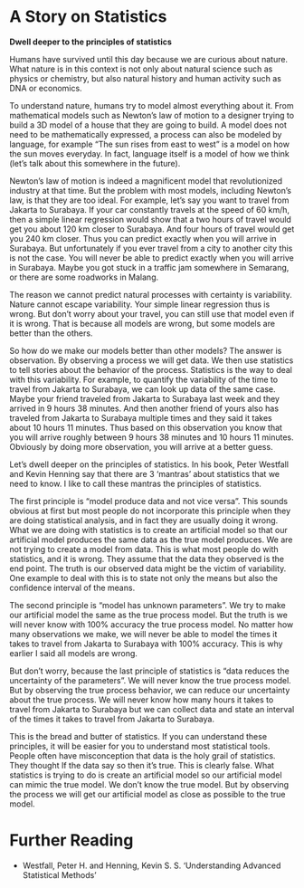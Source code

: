 
# A Story on Statistics

**Dwell deeper to the principles of statistics**

Humans have survived until this day because we are curious about nature. What nature is in this context is not only about natural science such as physics or chemistry, but also natural history and human activity such as DNA or economics.

To understand nature, humans try to model almost everything about it. From mathematical models such as Newton’s law of motion to a designer trying to build a 3D model of a house that they are going to build. A model does not need to be mathematically expressed, a process can also be modeled by language, for example “The sun rises from east to west” is a model on how the sun moves everyday. In fact, language itself is a model of how we think (let’s talk about this somewhere in the future).

Newton’s law of motion is indeed a magnificent model that revolutionized industry at that time. But the problem with most models, including Newton’s law, is that they are too ideal. For example, let’s say you want to travel from Jakarta to Surabaya. If your car constantly travels at the speed of 60 km/h, then a simple linear regression would show that a two hours of travel would get you about 120 km closer to Surabaya. And four hours of travel would get you 240 km closer. Thus you can predict exactly when you will arrive in Surabaya. But unfortunately if you ever travel from a city to another city this is not the case. You will never be able to predict exactly when you will arrive in Surabaya. Maybe you got stuck in a traffic jam somewhere in Semarang, or there are some roadworks in Malang.

The reason we cannot predict natural processes with certainty is variability. Nature cannot escape variability. Your simple linear regression thus is wrong. But don’t worry about your travel, you can still use that model even if it is wrong. That is because all models are wrong, but some models are better than the others.

So how do we make our models better than other models? The answer is observation. By observing a process we will get data. We then use statistics to tell stories about the behavior of the process. Statistics is the way to deal with this variability. For example, to quantify the variability of the time to travel from Jakarta to Surabaya, we can look up data of the same case. Maybe your friend traveled from Jakarta to Surabaya last week and they arrived in 9 hours 38 minutes. And then another friend of yours also has traveled from Jakarta to Surabaya multiple times and they said it takes about 10 hours 11 minutes. Thus based on this observation you know that you will arrive roughly between 9 hours 38 minutes and 10 hours 11 minutes. Obviously by doing more observation, you will arrive at a better guess.

Let’s dwell deeper on the principles of statistics. In his book, Peter Westfall and Kevin Henning say that there are 3 ‘mantras’ about statistics that we need to know. I like to call these mantras the principles of statistics.

The first principle is “model produce data and not vice versa”. This sounds obvious at first but most people do not incorporate this principle when they are doing statistical analysis, and in fact they are usually doing it wrong. What we are doing with statistics is to create an artificial model so that our artificial model produces the same data as the true model produces. We are not trying to create a model from data. This is what most people do with statistics, and it is wrong. They assume that the data they observed is the end point. The truth is our observed data might be the victim of variability. One example to deal with this is to state not only the means but also the confidence interval of the means.

The second principle is “model has unknown parameters”. We try to make our artificial model the same as the true process model. But the truth is we will never know with 100% accuracy the true process model. No matter how many observations we make, we will never be able to model the times it takes to travel from Jakarta to Surabaya with 100% accuracy. This is why earlier I said all models are wrong.

But don’t worry, because the last principle of statistics is “data reduces the uncertainty of the parameters”. We will never know the true process model. But by observing the true process behavior, we can reduce our uncertainty about the true process. We will never know how many hours it takes to travel from Jakarta to Surabaya but we can collect data and state an interval of the times it takes to travel from Jakarta to Surabaya.

This is the bread and butter of statistics. If you can understand these principles, it will be easier for you to understand most statistical tools. People often have misconception that data is the holy grail of statistics. They thought If the data say so then it’s true. This is clearly false. What statistics is trying to do is create an artificial model so our artificial model can mimic the true model. We don’t know the true model. But by observing the process we will get our artificial model as close as possible to the true model.

# Further Reading

- Westfall, Peter H. and Henning, Kevin S. S. ‘Understanding Advanced Statistical Methods’